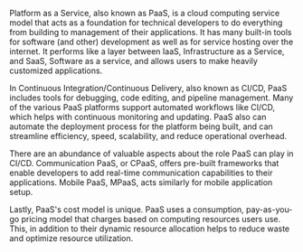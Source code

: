 Platform as a Service, also known as PaaS, is a cloud computing service model that acts as a foundation for technical developers to do everything from building to management of their applications. It has many built-in tools for software (and other) development as well as for service hosting over the internet. It performs like a layer between IaaS, Infrastructure as a Service, and SaaS, Software as a service, and allows users to make heavily customized applications.

In Continuous Integration/Continuous Delivery, also known as CI/CD, PaaS includes tools for debugging, code editing, and pipeline management. Many of the various PaaS platforms support automated workflows like CI/CD, which helps with continuous monitoring and updating. PaaS also can automate the deployment process for the platform being built, and can streamline efficiency, speed, scalability, and reduce operational overhead.

There are an abundance of valuable aspects about the role PaaS can play in CI/CD. Communication PaaS, or CPaaS, offers pre-built frameworks that enable developers to add real-time communication capabilities to their applications. Mobile PaaS, MPaaS, acts similarly for mobile application setup.

Lastly, PaaS's cost model is unique. PaaS uses a consumption, pay-as-you-go pricing model that charges based on computing resources users use. This, in addition to their dynamic resource allocation helps to reduce waste and optimize resource utilization.